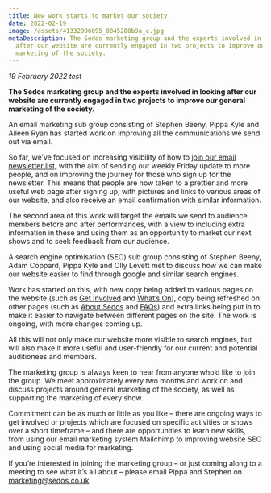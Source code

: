 ```yaml
---
title: New work starts to market our society
date: 2022-02-19
image: /assets/41332996095_0845208b9a_c.jpg
metaDescription: The Sedos marketing group and the experts involved in looking
  after our website are currently engaged in two projects to improve our general
  marketing of the society.
---
```

*19 February 2022 test*

**The Sedos marketing group and the experts involved in looking after our website are currently engaged in two projects to improve our general marketing of the society.**

An email marketing sub group consisting of Stephen Beeny, Pippa Kyle and Aileen Ryan has started work on improving all the communications we send out via email.

So far, we’ve focused on increasing visibility of how to [join our email newsletter list,](https://mailchi.mp/sedos.co.uk/newsletter-sign-up) with the aim of sending our weekly Friday update to more people, and on improving the journey for those who sign up for the newsletter. This means that people are now taken to a prettier and more useful web page after signing up, with pictures and links to various areas of our website, and also receive an email confirmation with similar information.

The second area of this work will target the emails we send to audience members before and after performances, with a view to including extra information in these and using them as an opportunity to market our next shows and to seek feedback from our audience.

A search engine optimisation (SEO) sub group consisting of Stephen Beeny, Adam Coppard, Pippa Kyle and Olly Levett met to discuss how we can make our website easier to find through google and similar search engines. 

Work has started on this, with new copy being added to various pages on the website (such as [Get Involved](https://sedos.co.uk/get-involved) and [What’s On](https://sedos.co.uk/whats-on)), copy being refreshed on other pages (such as [About Sedos](https://sedos.co.uk/about/about) and [FAQs](https://sedos.co.uk/about/faqs)) and extra links being put in to make it easier to navigate between different pages on the site. The work is ongoing, with more changes coming up. 

All this will not only make our website more visible to search engines, but will also make it more useful and user-friendly for our current and potential auditionees and members. 

The marketing group is always keen to hear from anyone who’d like to join the group. We meet approximately every two months and work on and discuss projects around general marketing of the society, as well as supporting the marketing of every show.

Commitment can be as much or little as you like – there are ongoing ways to get involved or projects which are focused on specific activities or shows over a short timeframe – and there are opportunities to learn new skills, from using our email marketing system Mailchimp to improving website SEO and using social media for marketing. 

If you’re interested in joining the marketing group – or just coming along to a meeting to see what it’s all about – please email Pippa and Stephen on [marketing@sedos.co.uk](mailto:marketing@sedos.co.uk)